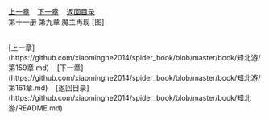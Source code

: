 
[上一章](https://github.com/xiaominghe2014/spider_book/blob/master/book/知北游/第159章.md)&nbsp;&nbsp;&nbsp;&nbsp;[下一章](https://github.com/xiaominghe2014/spider_book/blob/master/book/知北游/第161章.md)&nbsp;&nbsp;&nbsp;&nbsp;[返回目录](https://github.com/xiaominghe2014/spider_book/blob/master/book/知北游/README.md)
<br /> 第十一册 第九章 魔主再现 [图]<br />
    
  <br />
[上一章](https://github.com/xiaominghe2014/spider_book/blob/master/book/知北游/第159章.md)&nbsp;&nbsp;&nbsp;&nbsp;[下一章](https://github.com/xiaominghe2014/spider_book/blob/master/book/知北游/第161章.md)&nbsp;&nbsp;&nbsp;&nbsp;[返回目录](https://github.com/xiaominghe2014/spider_book/blob/master/book/知北游/README.md)
